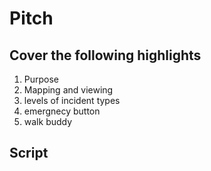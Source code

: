 # Pitch
## Cover the following highlights

1. Purpose
2. Mapping and viewing
3. levels of incident types
4. emergnecy button
5. walk buddy

## Script




